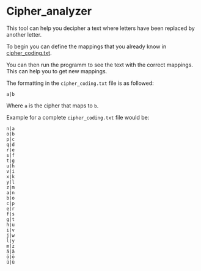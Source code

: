 # Cipher_analyzer

This tool can help you decipher a text where letters have been replaced by another letter.

To begin you can define the mappings that you already know in [cipher_coding.txt](input/cipher_coding.txt).

You can then run the programm to see the text with the correct mappings. This can help you to get new mappings.

The formatting in the `cipher_coding.txt` file is as followed:

```
a|b
```
Where `a` is the cipher that maps to `b`.

Example for a complete `cipher_coding.txt` file would be:
```
n|a
o|b
p|c
q|d
r|e
s|f
t|g
u|h
v|i
x|k
y|l
z|m
a|n
b|o
c|p
e|r
f|s
g|t
h|u
i|v
j|w
l|y
m|z
ä|ä
ö|ö
ü|ü
```